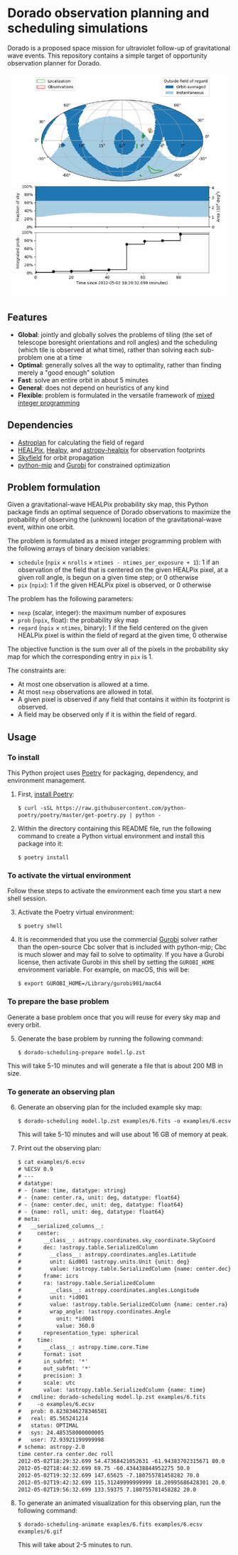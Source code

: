 # Dorado observation planning and scheduling simulations

Dorado is a proposed space mission for ultraviolet follow-up of gravitational
wave events. This repository contains a simple target of opportunity
observation planner for Dorado.

![Example Dorado observing plan](examples/6.gif)

## Features

*   **Global**: jointly and globally solves the problems of tiling (the set of
    telescope boresight orientations and roll angles) and the scheduling (which
    tile is observed at what time), rather than solving each sub-problem one at
    a time
*   **Optimal**: generally solves all the way to optimality, rather than
    finding merely a "good enough" solution
*   **Fast**: solve an entire orbit in about 5 minutes
*   **General**: does not depend on heuristics of any kind
*   **Flexible**: problem is formulated in the versatile framework of
    [mixed integer programming]

## Dependencies

*   [Astroplan] for calculating the field of regard
*   [HEALPix], [Healpy], and [astropy-healpix] for observation footprints
*   [Skyfield] for orbit propagation
*   [python-mip] and [Gurobi] for constrained optimization

## Problem formulation

Given a gravitational-wave HEALPix probability sky map, this Python package
finds an optimal sequence of Dorado observations to maximize the probability of
observing the (unknown) location of the gravitational-wave event, within one
orbit.

The problem is formulated as a mixed integer programming problem with the
following arrays of binary decision variables:

*   `schedule` (`npix` × `nrolls` × `ntimes - ntimes_per_exposure + 1`): 1 if
    an observation of the field that is centered on the given HEALPix pixel, at
    a given roll angle, is begun on a given time step; or 0 otherwise
*   `pix` (`npix`): 1 if the given HEALPix pixel is observed, or 0
    otherwise

The problem has the following parameters:

*   `nexp` (scalar, integer): the maximum number of exposures
*   `prob` (`npix`, float): the probability sky map
*   `regard` (`npix` × `ntimes`, binary): 1 if the field centered on
    the given HEALPix pixel is within the field of regard at the given time, 0
    otherwise

The objective function is the sum over all of the pixels in the probability sky
map for which the corresponding entry in `pix` is 1.

The constraints are:
*   At most one observation is allowed at a time.
*   At most `nexp` observations are allowed in total.
*   A given pixel is observed if any field that contains it within its
    footprint is observed.
*   A field may be observed only if it is within the field of regard.

## Usage

### To install

This Python project uses [Poetry] for packaging, dependency, and environment
management.

1.  First, [install Poetry]:

        $ curl -sSL https://raw.githubusercontent.com/python-poetry/poetry/master/get-poetry.py | python -

2.  Within the directory containing this README file, run the following command
    to create a Python virtual environment and install this package into it:

        $ poetry install

### To activate the virtual environment

Follow these steps to activate the environment each time you start a new shell
session.

3.  Activate the Poetry virtual environment:

        $ poetry shell

4.  It is recommended that you use the commercial [Gurobi] solver rather than
    the open-source Cbc solver that is included with python-mip; Cbc is much
    slower and may fail to solve to optimality. If you have a Gurobi license,
    then activate Gurobi in this shell by setting the `GUROBI_HOME` environment
    variable. For example, on macOS, this will be:

        $ export GUROBI_HOME=/Library/gurobi901/mac64

### To prepare the base problem

Generate a base problem once that you will reuse for every sky map and every
orbit.

5.  Generate the base problem by running the following command:

        $ dorado-scheduling-prepare model.lp.zst

This will take 5-10 minutes and will generate a file that is about 200 MB in
size.

### To generate an observing plan

6.  Generate an observing plan for the included example sky map:

        $ dorado-scheduling model.lp.zst examples/6.fits -o examples/6.ecsv

    This will take 5-10 minutes and will use about 16 GB of memory at peak.

7.  Print out the observing plan:

        $ cat examples/6.ecsv 
        # %ECSV 0.9
        # ---
        # datatype:
        # - {name: time, datatype: string}
        # - {name: center.ra, unit: deg, datatype: float64}
        # - {name: center.dec, unit: deg, datatype: float64}
        # - {name: roll, unit: deg, datatype: float64}
        # meta:
        #   __serialized_columns__:
        #     center:
        #       __class__: astropy.coordinates.sky_coordinate.SkyCoord
        #       dec: !astropy.table.SerializedColumn
        #         __class__: astropy.coordinates.angles.Latitude
        #         unit: &id001 !astropy.units.Unit {unit: deg}
        #         value: !astropy.table.SerializedColumn {name: center.dec}
        #       frame: icrs
        #       ra: !astropy.table.SerializedColumn
        #         __class__: astropy.coordinates.angles.Longitude
        #         unit: *id001
        #         value: !astropy.table.SerializedColumn {name: center.ra}
        #         wrap_angle: !astropy.coordinates.Angle
        #           unit: *id001
        #           value: 360.0
        #       representation_type: spherical
        #     time:
        #       __class__: astropy.time.core.Time
        #       format: isot
        #       in_subfmt: '*'
        #       out_subfmt: '*'
        #       precision: 3
        #       scale: utc
        #       value: !astropy.table.SerializedColumn {name: time}
        #   cmdline: dorado-scheduling model.lp.zst examples/6.fits
        #     -o examples/6.ecsv
        #   prob: 0.8238346278346581
        #   real: 85.565241214
        #   status: OPTIMAL
        #   sys: 24.485358000000005
        #   user: 72.93921199999998
        # schema: astropy-2.0
        time center.ra center.dec roll
        2012-05-02T18:29:32.699 54.47368421052631 -61.94383702315671 80.0
        2012-05-02T18:44:32.699 69.75 -60.434438844952275 50.0
        2012-05-02T19:32:32.699 147.65625 -7.180755781458282 70.0
        2012-05-02T19:42:32.699 115.31249999999999 18.20995686428301 20.0
        2012-05-02T19:56:32.699 133.59375 7.180755781458282 20.0

7.  To generate an animated visualization for this observing plan, run the
    following command:

        $ dorado-scheduling-animate exaples/6.fits examples/6.ecsv examples/6.gif

    This will take about 2-5 minutes to run.

[mixed integer programming]: https://en.wikipedia.org/wiki/Integer_programming
[Astroplan]: https://github.com/astropy/astroplan
[HEALPix]: https://healpix.jpl.nasa.gov
[astropy-healpix]: https://github.com/astropy/astropy-healpix
[Healpy]: https://github.com/healpy/healpy
[Skyfield]: https://rhodesmill.org/skyfield/
[python-mip]: https://python-mip.com
[Poetry]: https://python-poetry.org
[install Poetry]: https://python-poetry.org/docs/#installation
[Gurobi]: https://www.gurobi.com
